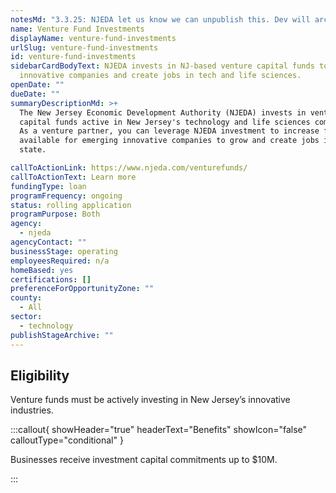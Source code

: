 ```yaml
---
notesMd: "3.3.25: NJEDA let us know we can unpublish this. Dev will archive this."
name: Venture Fund Investments
displayName: venture-fund-investments
urlSlug: venture-fund-investments
id: venture-fund-investments
sidebarCardBodyText: NJEDA invests in NJ-based venture capital funds to support
  innovative companies and create jobs in tech and life sciences.
openDate: ""
dueDate: ""
summaryDescriptionMd: >+
  The New Jersey Economic Development Authority (NJEDA) invests in venture
  capital funds active in New Jersey's technology and life sciences community.
  As a venture partner, you can leverage NJEDA investment to increase funds
  available for emerging innovative companies to grow and create jobs in the
  state.

callToActionLink: https://www.njeda.com/venturefunds/
callToActionText: Learn more
fundingType: loan
programFrequency: ongoing
status: rolling application
programPurpose: Both
agency:
  - njeda
agencyContact: ""
businessStage: operating
employeesRequired: n/a
homeBased: yes
certifications: []
preferenceForOpportunityZone: ""
county:
  - All
sector:
  - technology
publishStageArchive: ""
---
```


## Eligibility

Venture funds must be actively investing in New Jersey’s innovative industries.

:::callout{ showHeader="true" headerText="Benefits" showIcon="false" calloutType="conditional" }

Businesses receive investment capital commitments up to $10M.

:::
